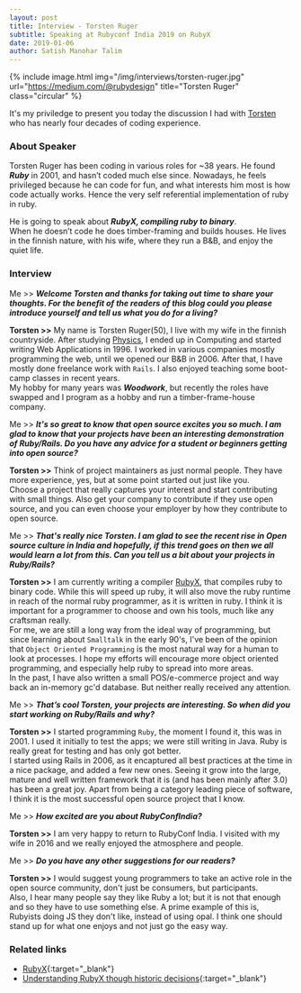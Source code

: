 ```yaml
---
layout: post
title: Interview - Torsten Ruger
subtitle: Speaking at Rubyconf India 2019 on RubyX
date: 2019-01-06
author: Satish Manohar Talim
---
```


{% include image.html
           img="/img/interviews/torsten-ruger.jpg"
           url="https://medium.com/@rubydesign"
           title="Torsten Ruger"
           class="circular"
           %}

It's my priviledge to present you today the discussion I had with [Torsten](https://medium.com/@rubydesign) who has nearly four decades of coding experience.

### About Speaker

Torsten Ruger has been coding in various roles for ~38 years. He found <b><i>Ruby</i></b> in 2001, and hasn’t coded much else since. Nowadays, he feels privileged because he can code for fun, and what interests him most is how code actually works. Hence the very self referential implementation of ruby in ruby.

He is going to speak about <b><i>RubyX, compiling ruby to binary</i></b>.<br>
When he doesn’t code he does timber-framing and builds houses. He lives in the finnish nature, with his wife, where they run a B&B, and enjoy the quiet life.

### Interview

Me >> <b><i>Welcome Torsten and thanks for taking out time to share your thoughts.
For the benefit of the readers of this blog could you please introduce yourself and tell us what you do for a living?</i></b>

<b>Torsten >></b> My name is Torsten Ruger(50), I live with my wife in the finnish countryside. After studying <u>Physics</u>, I ended up in Computing and started writing Web Applications in 1996. I worked in various companies mostly programming the web, until we opened our B&B in 2006. After that, I have mostly done freelance work with `Rails`. I also enjoyed teaching some boot-camp classes in recent years.<br>
My hobby for many years was <b><i>Woodwork</i></b>, but recently the roles have swapped and I program as a hobby and run a timber-frame-house company.

Me >> <b><i>It's so great to know that open source excites you so much. I am glad to know that your projects have been an interesting demonstration of Ruby/Rails. Do you have any advice for a student or beginners getting into open source?</i></b>

<b>Torsten >></b> Think of project maintainers as just normal people. They have more experience, yes, but at some point started out just like you.<br>
Choose a project that really captures your interest and start contributing with small things. Also get your company to contribute if they use open source, and you can even choose your employer by how they contribute to open source.

Me >> <b><i>That's really nice Torsten. I am glad to see the recent rise in Open source culture in India and hopefully, if this trend goes on then we all would learn a lot from this. Can you tell us a bit about your projects in Ruby/Rails?</i></b>

<b>Torsten >></b> I am currently writing a compiler [RubyX](https://github.com/ruby-x/rubyx), that compiles ruby to binary code. While this will speed up ruby, it will also move the ruby runtime in reach of the normal ruby programmer, as it is written in ruby. I think it is important for a programmer to choose and own his tools, much like any craftsman really.<br>
For me, we are still a long way from the ideal way of programming, but since learning about `Smalltalk` in the early 90's, I've been of the opinion that `Object Oriented Programming` is the most natural way for a human to look at processes. I hope my efforts will encourage more object oriented programming, and especially help ruby to spread into more areas.<br>
In the past, I have also written a small POS/e-commerce project and way back an in-memory gc'd database. But neither really received any attention.

Me >> <b><i>That’s cool Torsten, your projects are interesting. So when did you start working on Ruby/Rails and why?
</i></b>

<b>Torsten >></b> I started programming `Ruby`, the moment I found it, this was in 2001. I used it initially to test the apps; we were still writing in Java. Ruby is really great for testing and has only got better.<br>
I started using Rails in 2006, as it encaptured all best practices at the time in a nice package, and added a few new ones. Seeing it grow into the large, mature and well written framework that it is (and has been mainly after 3.0) has been a great joy. Apart from being a category leading piece of software, I think it is the most successful open source project that I know.

Me >> <b><i>How excited are you about RubyConfIndia?</i></b>

<b>Torsten >></b> I am very happy to return to RubyConf India. I visited with my wife in 2016 and we really enjoyed the atmosphere and people.

Me >> <b><i>Do you have any other suggestions for our readers?</i></b>

<b>Torsten >></b> I would suggest young programmers to take an active role in the open source community, don't just be consumers, but participants.<br>
Also, I hear many people say they like Ruby a lot; but it is not that enough and so they have to use something else. A prime example of this is, Rubyists doing JS they don't like, instead of using opal. I think one should stand up for what one enjoys and not just go the easy way.

### Related links

- [RubyX](https://github.com/ruby-x/rubyx){:target="_blank"}
- [Understanding RubyX though historic decisions](https://medium.com/ruby-x/understanding-rubyx-though-historic-decisions-18a5982a8dce){:target="_blank"}
